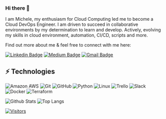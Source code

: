 ### Hi there 👋

I am Michele, my enthusiasm for Cloud Computing led me to become a Cloud DevOps Engineer. I am driven to succeed in collaborative environments by my determination to learn and develop.
Actively, evolving my skills in cloud environment, automation, CI/CD, scripts and more.

Find out more about me & feel free to connect with me here:

<!-- Replace the fields below with the information requested. Remember to remove the encapsulating <> characters. For spaces in names, use %20 (e.g. Broadus%20Palmer) -->

[![Linkedin Badge](https://img.shields.io/badge/-Michele%20Costa-blue?style=flat-square&logo=Linkedin&logoColor=white&link=https://www.linkedin.com/in/michelecosta6/)](https://www.linkedin.com/in/michelecosta6/)
[![Medium Badge](https://img.shields.io/badge/Michele%20Costa-12100E?style=flat-square&logo=medium&logoColor=white&link=https://medium.com/@michele-costa)](https://medium.com/@michele-costa)
[![Gmail Badge](https://img.shields.io/badge/-michcosta2211@gmail.com-c14438?style=flat-square&logo=Gmail&logoColor=white&link=mailto:michcosta2211@gmail.com)](mailto:michcosta2211@gmail.com)

## ⚡ Technologies

<!-- Check out the Badges folder for more badges -->

![Amazon AWS](https://img.shields.io/badge/Amazon%20AWS-232F3E?style=flat-square&logo=amazon-aws)
![Git](https://img.shields.io/badge/-Git-black?style=flat-square&logo=git)
![GitHub](https://img.shields.io/badge/-GitHub-181717?style=flat-square&logo=github)
![Python](https://img.shields.io/badge/-Python-black?style=flat-square&logo=Python)
![Linux](https://img.shields.io/badge/Linux-FCC624?style=flat-square&logo=linux&logoColor=black)
![Trello](https://img.shields.io/badge/Trello-%23026AA7.svg?style=flat-square&logo=Trello&logoColor=white)
![Slack](https://img.shields.io/badge/Slack-4A154B?style=for-the-badge&logo=slack&logoColor=white)
![Docker](https://img.shields.io/badge/docker-%230db7ed.svg?style=for-the-badge&logo=docker&logoColor=white)
![Terraform](https://img.shields.io/badge/terraform-%235835CC.svg?style=for-the-badge&logo=terraform&logoColor=white)

<!-- Replace the fields below with the information requested. Remember to remove the encapsulating <> characters. -->

![Github Stats](https://github-readme-stats.vercel.app/api?username=michele2c&count_private=true&show_icons=true&include_all_commits=true)
![Top Langs](https://github-readme-stats.vercel.app/api/top-langs/?username=michele2c&hide=TeX&layout=compact)


[![Visitors](https://api.visitorbadge.io/api/visitors?path=michele2c%2Fmichele2c&label=VISITORS&countColor=%23263759)](https://visitorbadge.io/status?path=michele2c%2Fmichele2c)
